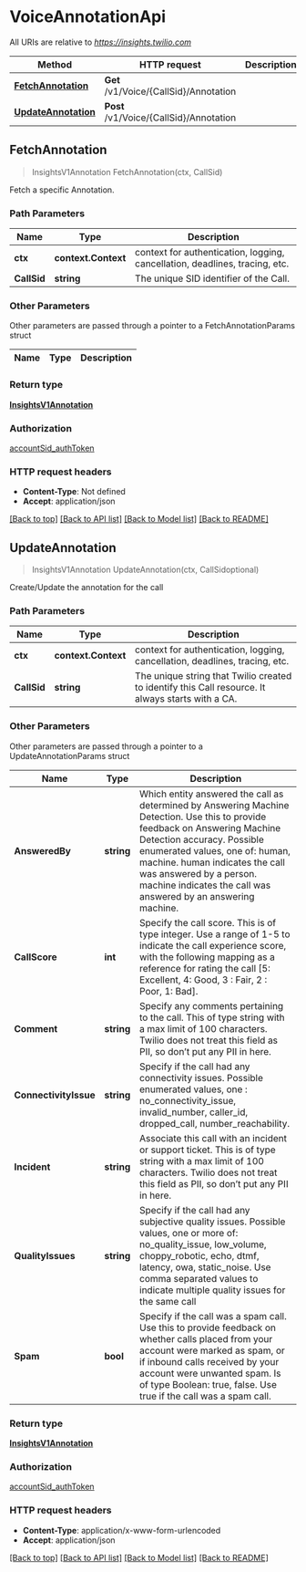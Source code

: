 # VoiceAnnotationApi

All URIs are relative to *https://insights.twilio.com*

Method | HTTP request | Description
------------- | ------------- | -------------
[**FetchAnnotation**](VoiceAnnotationApi.md#FetchAnnotation) | **Get** /v1/Voice/{CallSid}/Annotation | 
[**UpdateAnnotation**](VoiceAnnotationApi.md#UpdateAnnotation) | **Post** /v1/Voice/{CallSid}/Annotation | 



## FetchAnnotation

> InsightsV1Annotation FetchAnnotation(ctx, CallSid)



Fetch a specific Annotation.

### Path Parameters


Name | Type | Description
------------- | ------------- | -------------
**ctx** | **context.Context** | context for authentication, logging, cancellation, deadlines, tracing, etc.
**CallSid** | **string** | The unique SID identifier of the Call.

### Other Parameters

Other parameters are passed through a pointer to a FetchAnnotationParams struct


Name | Type | Description
------------- | ------------- | -------------

### Return type

[**InsightsV1Annotation**](InsightsV1Annotation.md)

### Authorization

[accountSid_authToken](../README.md#accountSid_authToken)

### HTTP request headers

- **Content-Type**: Not defined
- **Accept**: application/json

[[Back to top]](#) [[Back to API list]](../README.md#documentation-for-api-endpoints)
[[Back to Model list]](../README.md#documentation-for-models)
[[Back to README]](../README.md)


## UpdateAnnotation

> InsightsV1Annotation UpdateAnnotation(ctx, CallSidoptional)



Create/Update the annotation for the call

### Path Parameters


Name | Type | Description
------------- | ------------- | -------------
**ctx** | **context.Context** | context for authentication, logging, cancellation, deadlines, tracing, etc.
**CallSid** | **string** | The unique string that Twilio created to identify this Call resource. It always starts with a CA.

### Other Parameters

Other parameters are passed through a pointer to a UpdateAnnotationParams struct


Name | Type | Description
------------- | ------------- | -------------
**AnsweredBy** | **string** | Which entity answered the call as determined by Answering Machine Detection. Use this to provide feedback on Answering Machine Detection accuracy. Possible enumerated values, one of: human, machine. human indicates the call was answered by a person. machine indicates the call was answered by an answering machine.
**CallScore** | **int** | Specify the call score. This is of type integer. Use a range of 1-5 to indicate the call experience score, with the following mapping as a reference for rating the call [5: Excellent, 4: Good, 3 : Fair, 2 : Poor, 1: Bad].
**Comment** | **string** | Specify any comments pertaining to the call. This of type string with a max limit of 100 characters. Twilio does not treat this field as PII, so don’t put any PII in here.
**ConnectivityIssue** | **string** | Specify if the call had any connectivity issues. Possible enumerated values, one : no_connectivity_issue, invalid_number, caller_id, dropped_call, number_reachability.
**Incident** | **string** | Associate this call with an incident or support ticket. This is of type string with a max limit of 100 characters. Twilio does not treat this field as PII, so don’t put any PII in here.
**QualityIssues** | **string** | Specify if the call had any subjective quality issues. Possible values, one or more of:  no_quality_issue, low_volume, choppy_robotic, echo, dtmf, latency, owa, static_noise. Use comma separated values to indicate multiple quality issues for the same call
**Spam** | **bool** | Specify if the call was a spam call. Use this to provide feedback on whether calls placed from your account were marked as spam, or if inbound calls received by your account were unwanted spam. Is of type Boolean: true, false. Use true if the call was a spam call.

### Return type

[**InsightsV1Annotation**](InsightsV1Annotation.md)

### Authorization

[accountSid_authToken](../README.md#accountSid_authToken)

### HTTP request headers

- **Content-Type**: application/x-www-form-urlencoded
- **Accept**: application/json

[[Back to top]](#) [[Back to API list]](../README.md#documentation-for-api-endpoints)
[[Back to Model list]](../README.md#documentation-for-models)
[[Back to README]](../README.md)

